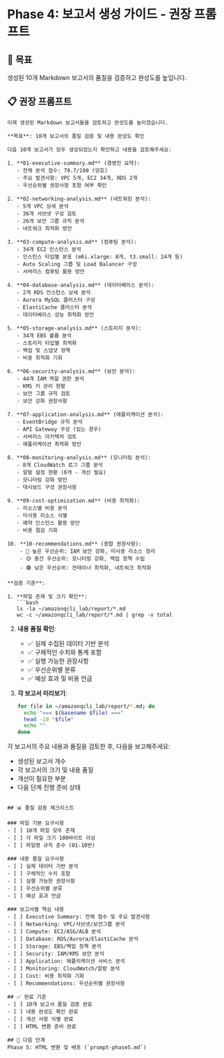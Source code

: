 # Phase 4: 보고서 생성 가이드 - 권장 프롬프트

## 🎯 목표
생성된 10개 Markdown 보고서의 품질을 검증하고 완성도를 높입니다.

## 📋 권장 프롬프트

```
이제 생성된 Markdown 보고서들을 검토하고 완성도를 높이겠습니다.

**목표**: 10개 보고서의 품질 검증 및 내용 완성도 확인

다음 10개 보고서가 모두 생성되었는지 확인하고 내용을 검토해주세요:

1. **01-executive-summary.md** (경영진 요약):
   - 전체 분석 점수: 79.7/100 (양호)
   - 주요 발견사항: VPC 5개, EC2 34개, RDS 2개
   - 우선순위별 권장사항 포함 여부 확인

2. **02-networking-analysis.md** (네트워킹 분석):
   - 5개 VPC 상세 분석
   - 36개 서브넷 구성 검토
   - 26개 보안 그룹 규칙 분석
   - 네트워크 최적화 방안

3. **03-compute-analysis.md** (컴퓨팅 분석):
   - 34개 EC2 인스턴스 분석
   - 인스턴스 타입별 분포 (m6i.xlarge: 8개, t3.small: 24개 등)
   - Auto Scaling 그룹 및 Load Balancer 구성
   - 서버리스 컴퓨팅 활용 방안

4. **04-database-analysis.md** (데이터베이스 분석):
   - 2개 RDS 인스턴스 상세 분석
   - Aurora MySQL 클러스터 구성
   - ElastiCache 클러스터 분석
   - 데이터베이스 성능 최적화 방안

5. **05-storage-analysis.md** (스토리지 분석):
   - 34개 EBS 볼륨 분석
   - 스토리지 타입별 최적화
   - 백업 및 스냅샷 정책
   - 비용 최적화 기회

6. **06-security-analysis.md** (보안 분석):
   - 44개 IAM 역할 권한 분석
   - KMS 키 관리 현황
   - 보안 그룹 규칙 검토
   - 보안 강화 권장사항

7. **07-application-analysis.md** (애플리케이션 분석):
   - EventBridge 규칙 분석
   - API Gateway 구성 (있는 경우)
   - 서버리스 아키텍처 검토
   - 애플리케이션 최적화 방안

8. **08-monitoring-analysis.md** (모니터링 분석):
   - 8개 CloudWatch 로그 그룹 분석
   - 알람 설정 현황 (0개 - 개선 필요)
   - 모니터링 강화 방안
   - 대시보드 구성 권장사항

9. **09-cost-optimization.md** (비용 최적화):
   - 리소스별 비용 분석
   - 미사용 리소스 식별
   - 예약 인스턴스 활용 방안
   - 비용 절감 기회

10. **10-recommendations.md** (종합 권장사항):
    - 🔴 높은 우선순위: IAM 보안 강화, 미사용 리소스 정리
    - 🟡 중간 우선순위: 모니터링 강화, 백업 정책 수립
    - 🟢 낮은 우선순위: 컨테이너 최적화, 네트워크 최적화

**검증 기준**:

1. **파일 존재 및 크기 확인**:
   ```bash
   ls -la ~/amazonqcli_lab/report/*.md
   wc -c ~/amazonqcli_lab/report/*.md | grep -v total
   ```

2. **내용 품질 확인**:
   - ✅ 실제 수집된 데이터 기반 분석
   - ✅ 구체적인 수치와 통계 포함
   - ✅ 실행 가능한 권장사항
   - ✅ 우선순위별 분류
   - ✅ 예상 효과 및 비용 언급

3. **각 보고서 미리보기**:
   ```bash
   for file in ~/amazonqcli_lab/report/*.md; do
     echo "=== $(basename $file) ==="
     head -10 "$file"
     echo ""
   done
   ```

각 보고서의 주요 내용과 품질을 검토한 후, 다음을 보고해주세요:
- 생성된 보고서 개수
- 각 보고서의 크기 및 내용 품질
- 개선이 필요한 부분
- 다음 단계 진행 준비 상태
```

## 📊 품질 검증 체크리스트

### 파일 기본 요구사항
- [ ] 10개 파일 모두 존재
- [ ] 각 파일 크기 100바이트 이상
- [ ] 파일명 규칙 준수 (01-10번)

### 내용 품질 요구사항
- [ ] 실제 데이터 기반 분석
- [ ] 구체적인 수치 포함
- [ ] 실행 가능한 권장사항
- [ ] 우선순위별 분류
- [ ] 예상 효과 언급

### 보고서별 핵심 내용
- [ ] Executive Summary: 전체 점수 및 주요 발견사항
- [ ] Networking: VPC/서브넷/보안그룹 분석
- [ ] Compute: EC2/ASG/ALB 분석
- [ ] Database: RDS/Aurora/ElastiCache 분석
- [ ] Storage: EBS/백업 정책 분석
- [ ] Security: IAM/KMS 보안 분석
- [ ] Application: 애플리케이션 서비스 분석
- [ ] Monitoring: CloudWatch/알람 분석
- [ ] Cost: 비용 최적화 기회
- [ ] Recommendations: 우선순위별 권장사항

## ✅ 완료 기준
- [ ] 10개 보고서 품질 검증 완료
- [ ] 내용 완성도 확인 완료
- [ ] 개선 사항 식별 완료
- [ ] HTML 변환 준비 완료

## 🔗 다음 단계
Phase 5: HTML 변환 및 배포 (`prompt-phase5.md`)
